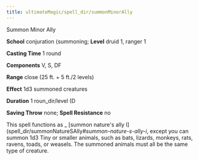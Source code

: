 ```yaml
---
title: ultimateMagic/spell_dir/summonMinorAlly
---
```

Summon Minor Ally

**School** conjuration (summoning; **Level** druid 1, ranger 1

**Casting Time** 1 round

**Components** V, S, DF

**Range** close (25 ft. + 5 ft./2 levels)

**Effect** 1d3 summoned creatures

**Duration** 1 roun_dir/level (D

**Saving Throw** none; **Spell Resistance** no

This spell functions as _ [summon nature's ally I](spell_dir/summonNatureSAlly#_summon-nature-s-ally-i_, except you can summon 1d3 Tiny or smaller animals, such as bats, lizards, monkeys, rats, ravens, toads, or weasels. The summoned animals must all be the same type of creature.

